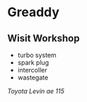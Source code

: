 # Greaddy

## Wisit Workshop 

* turbo system 
* spark plug
* intercoller 
* wastegate

_Toyota Levin ae 115_